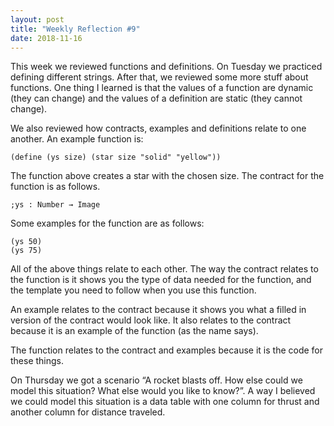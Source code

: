 ```yaml
---
layout: post
title: "Weekly Reflection #9"
date: 2018-11-16
---
```

This week we reviewed functions and definitions. On Tuesday we practiced defining different strings. After that, we reviewed some more stuff about functions. One thing I learned is that the values of a function are dynamic (they can change) and the values of a definition are static (they cannot change).

We also reviewed how contracts, examples and definitions relate to one another. An example function is:

```racket
(define (ys size) (star size "solid" "yellow"))
```
The function above creates a star with the chosen size. The contract for the function is as follows.

```racket
;ys : Number → Image
```

Some examples for the function are as follows:

```
(ys 50) 
(ys 75)
```

All of the above things relate to each other. The way the contract relates to the function is it shows you the type of data needed for the function, and the template you need to follow when you use this function.

An example relates to the contract because it shows you what a filled in version of the contract would look like. It also relates to the contract because it is an example of the function (as the name says).

The function relates to the contract and examples because it is the code for these things.

On Thursday we got a scenario “A rocket blasts off. How else could we model this situation? What else would you like to know?”. A way I believed we could model this situation is a data table with one column for thrust and another column for distance traveled.
 

